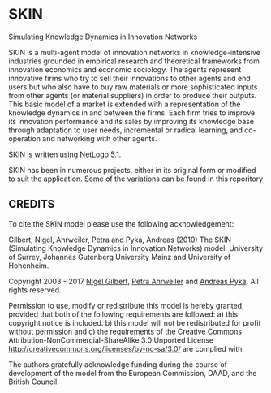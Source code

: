 SKIN
====

Simulating Knowledge Dynamics in Innovation Networks

SKIN is a multi-agent model of innovation networks in knowledge-intensive industries grounded in empirical research and theoretical frameworks from innovation economics and economic sociology. The agents represent innovative firms who try to sell their innovations to other agents and end users but who also have to buy raw materials or more sophisticated inputs from other agents (or material suppliers) in order to produce their outputs. This basic model of a market is extended with a representation of the knowledge dynamics in and between the firms. Each firm tries to improve its innovation performance and its sales by improving its knowledge base through adaptation to user needs, incremental or radical learning, and co-operation and networking with other agents.

SKIN is written using [NetLogo 5.1](https://ccl.northwestern.edu/netlogo/5.1.0/).

SKIN has been in numerous projects, either in its original form or modified to suit the application.  Some of the variations can be found in this reporitory

CREDITS
-------

To cite the SKIN model please use the following acknowledgement:

Gilbert, Nigel, Ahrweiler, Petra and Pyka, Andreas (2010) The SKIN (Simulating Knowledge Dynamics in Innovation Networks) model.  University of Surrey, Johannes Gutenberg University Mainz and University of Hohenheim.

Copyright 2003 - 2017 [Nigel Gilbert](mailto:n.gilbert@surrey.ac.uk), [Petra Ahrweiler](mailto:petra.ahrweiler@uni-mainz.de) and [Andreas Pyka](a.pyka@uni-hohenheim.de). All rights reserved.

Permission to use, modify or redistribute this model is hereby granted, provided that both of the following requirements are followed: a) this copyright notice is included. b) this model will not be redistributed for profit without permission and c) the requirements of the Creative Commons Attribution-NonCommercial-ShareAlike 3.0 Unported License <http://creativecommons.org/licenses/by-nc-sa/3.0/> are complied with.

The authors gratefully acknowledge funding during the course of development of the model from the European Commission, DAAD, and the British Council.
